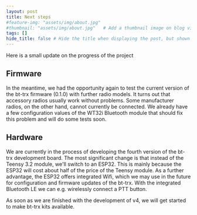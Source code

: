 ```yaml
---
layout: post
title: Next steps
#feature-img: "assets/img/about.jpg"
#thumbnail: "assets/img/about.jpg"   # Add a thumbnail image on blog view
tags: []
hide_title: false # Hide the title when displaying the post, but shown in lists of posts
---
```


Here is a small update on the progress of the project

## Firmware

In the meantime, we had the opportunity again to test the current version of the
bt-trx firmware (0.1.0) with further radio models. It turns out that
accessory radios usually work without problems. Some manufacturer radios, on
the other hand, cannot currently be connected.
We already have a few configuration values of the WT32i Bluetooth module that
should fix this problem and will do some tests soon.

## Hardware

We are currently in the process of developing the fourth version of the bt-trx
development board.
The most significant change is that instead of the Teensy 3.2 module, we'll switch
to an ESP32.
This is mainly because the ESP32 will cost about half of the price of the
Teensy module. As a further advantage, the ESP32 offers integrated
Wifi, which we may use in the future for configuration and firmware updates
of the bt-trx. With the integrated Bluetooth LE we can e.g.
wirelessly connect a PTT button.

As soon as we are finished with the development of v4, we will get started to 
make bt-trx kits available.
